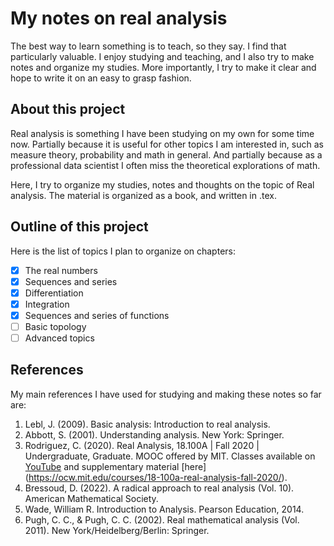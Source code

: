 # My notes on real analysis
The best way to learn something is to teach, so they say. I find that particularly valuable. I enjoy studying and teaching, and I also try to make notes and organize my studies. More importantly, I try to make it clear and hope to write it on an easy to grasp fashion.

## About this project
Real analysis is something I have been studying on my own for some time now. Partially because it is useful for other topics I am interested in, such as measure theory, probability and math in general. And partially because as a professional data scientist I often miss the theoretical explorations of math.

Here, I try to organize my studies, notes and thoughts on the topic of Real analysis. The material is organized as a book, and written in .tex.

## Outline of this project
Here is the list of topics I plan to organize on chapters:
- [X] The real numbers
- [X] Sequences and series
- [X] Differentiation
- [X] Integration
- [X] Sequences and series of functions
- [ ] Basic topology
- [ ] Advanced topics

## References

My main references I have used for studying and making these notes so far are:
1. Lebl, J. (2009). Basic analysis: Introduction to real analysis.
2. Abbott, S. (2001). Understanding analysis. New York: Springer.
3. Rodriguez, C. (2020). Real Analysis, 18.100A | Fall 2020 | Undergraduate, Graduate. MOOC offered by MIT. Classes available on [YouTube](https://www.youtube.com/playlist?list=PLUl4u3cNGP61O7HkcF7UImpM0cR_L2gSw) and supplementary material [here] (https://ocw.mit.edu/courses/18-100a-real-analysis-fall-2020/).
4. Bressoud, D. (2022). A radical approach to real analysis (Vol. 10). American Mathematical Society.
5. Wade, William R. Introduction to Analysis. Pearson Education, 2014.
6. Pugh, C. C., & Pugh, C. C. (2002). Real mathematical analysis (Vol. 2011). New York/Heidelberg/Berlin: Springer.
